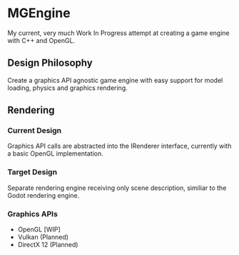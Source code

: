# MGEngine
My current, very much Work In Progress attempt at creating a game engine with C++ and OpenGL.

## Design Philosophy
Create a graphics API agnostic game engine with easy support for model loading, physics and graphics rendering.

## Rendering

### Current Design
Graphics API calls are abstracted into the IRenderer interface, currently with a basic OpenGL implementation.

### Target Design
Separate rendering engine receiving only scene description, similiar to the Godot rendering engine.

### Graphics APIs
- OpenGL [WIP]
- Vulkan (Planned)
- DirectX 12 (Planned)
